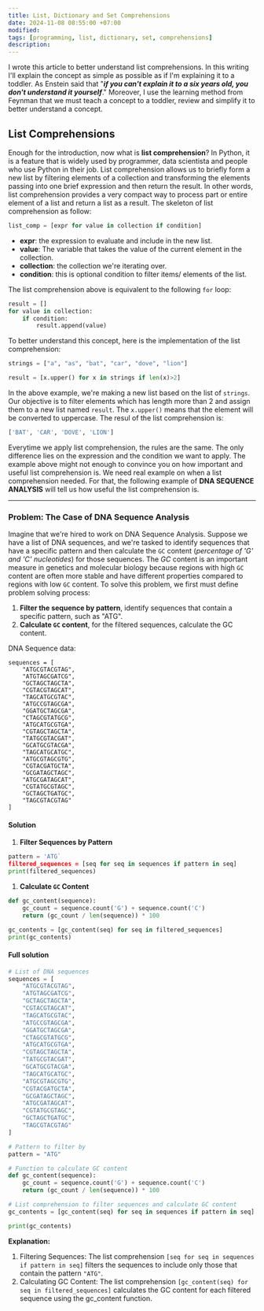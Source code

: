 ```yaml
---
title: List, Dictionary and Set Comprehensions
date: 2024-11-08 08:55:00 +07:00
modified:
tags: [programming, list, dictionary, set, comprehensions]
description:
---
```

I wrote this article to better understand list comprehensions. In this writing I'll explain the concept as simple as possible as if I'm explaining it to a toddler. As Enstein said that "_**if you can't explain it to a six years old, you don't understand it yourself**_." Moreover, I use the learning method from Feynman that we must teach a concept to a toddler, review and simplify it to better understand a concept.

## List Comprehensions
Enough for the introduction, now what is **list comprehension**?
In Python, it is a feature that is widely used by programmer, data scientista and people who use Python in their job. List comprehension allows us to briefly form a new list by filtering elements of a collection and transforming the elements passing into one brief expression and then return the result. In other words, list comprehension provides a very compact way to process part or entire element of a list and return a list as a result. The skeleton of list comprehension as follow:
```python
list_comp = [expr for value in collection if condition]
```
- **expr**: the expression to evaluate and include in the new list. 
- **value**: The variable that takes the value of the current element in the collection.
- **collection**: the collection we're iterating over.
- **condition**: this is optional condition to filter items/ elements of the list.

The list comprehension above is equivalent to the following `for` loop:
```python
result = []
for value in collection:
    if condition:
        result.append(value)
```
To better understand this concept, here is the implementation of the list comprehension:
```python
strings = ["a", "as", "bat", "car", "dove", "lion"]

result = [x.upper() for x in strings if len(x)>2]
```
In the above example, we're making a new list based on the list of `strings`. Our objective is to filter elements which has length more than 2 and assign them to a new list named `result`. The `x.upper()` means that the element will be converted to uppercase. The resul of the list comprehension is:
```python
['BAT', 'CAR', 'DOVE', 'LION']
```
Everytime we apply list comprehension, the rules are the same. The only difference lies on the expression and the condition we want to apply. The example above might not enough to convince you on how important and useful list comprehension is. We need real example on when a list comprehension needed. For that, the following example of **DNA SEQUENCE ANALYSIS** will tell us how useful the list comprehension is.
___
### Problem: The Case of DNA Sequence Analysis
Imagine that we're hired to work on DNA Sequence Analysis. Suppose we have a list of DNA sequences, and we're tasked to identify sequences that have a specific pattern and then calculate the `GC` content (_percentage of 'G' and 'C' nucleotides_) for those sequences. The _GC_ content is an important measure in genetics and molecular biology because regions with high `GC` content are often more stable and have different properties compared to regions with low `GC` content. To solve this problem, we first must define problem solving process:
1. **Filter the sequence by pattern**, identify sequences that contain a specific pattern, such as "ATG".
2. **Calculate `GC` content**, for the filtered sequences, calculate the GC content.

DNA Sequence data:
```
sequences = [
    "ATGCGTACGTAG",
    "ATGTAGCGATCG",
    "GCTAGCTAGCTA",
    "CGTACGTAGCAT",
    "TAGCATGCGTAC",
    "ATGCCGTAGCGA",
    "GGATGCTAGCGA",
    "CTAGCGTATGCG",
    "ATGCATGCGTGA",
    "CGTAGCTAGCTA",
    "TATGCGTACGAT",
    "GCATGCGTACGA",
    "TAGCATGCATGC",
    "ATGCGTAGCGTG",
    "CGTACGATGCTA",
    "GCGATAGCTAGC",
    "ATGCGATAGCAT",
    "CGTATGCGTAGC",
    "GCTAGCTGATGC",
    "TAGCGTACGTAG"
]
```

#### Solution

1. **Filter Sequences by Pattern**

```python
pattern = 'ATG`
filtered_sequences = [seq for seq in sequences if pattern in seq]
print(filtered_sequences)
```

1. **Calculate `GC` Content**

```python
def gc_content(sequence):
    gc_count = sequence.count('G') + sequence.count('C')
    return (gc_count / len(sequence)) * 100

gc_contents = [gc_content(seq) for seq in filtered_sequences]
print(gc_contents)
```

#### Full solution

```python
# List of DNA sequences
sequences = [
    "ATGCGTACGTAG",
    "ATGTAGCGATCG",
    "GCTAGCTAGCTA",
    "CGTACGTAGCAT",
    "TAGCATGCGTAC",
    "ATGCCGTAGCGA",
    "GGATGCTAGCGA",
    "CTAGCGTATGCG",
    "ATGCATGCGTGA",
    "CGTAGCTAGCTA",
    "TATGCGTACGAT",
    "GCATGCGTACGA",
    "TAGCATGCATGC",
    "ATGCGTAGCGTG",
    "CGTACGATGCTA",
    "GCGATAGCTAGC",
    "ATGCGATAGCAT",
    "CGTATGCGTAGC",
    "GCTAGCTGATGC",
    "TAGCGTACGTAG"
]

# Pattern to filter by
pattern = "ATG"

# Function to calculate GC content
def gc_content(sequence):
    gc_count = sequence.count('G') + sequence.count('C')
    return (gc_count / len(sequence)) * 100

# List comprehension to filter sequences and calculate GC content
gc_contents = [gc_content(seq) for seq in sequences if pattern in seq]

print(gc_contents)
```

**Explanation:**
1. Filtering Sequences: The list comprehension `[seq for seq in sequences if pattern in seq]` filters the sequences to include only those that contain the pattern `"ATG"`.
2. Calculating GC Content: The list comprehension `[gc_content(seq) for seq in filtered_sequences]` calculates the GC content for each filtered sequence using the gc_content function.